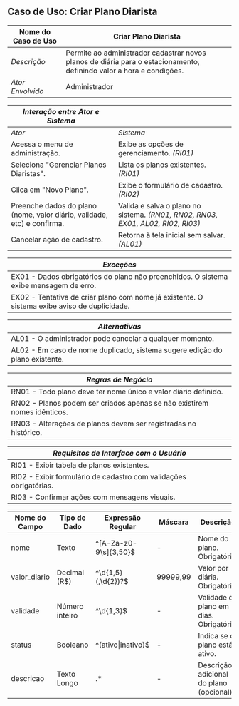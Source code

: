 ## Caso de Uso: Criar Plano Diarista

| Nome do Caso de Uso       | Criar Plano Diarista                                                                                       |
|---------------------------|-----------------------------------------------------------------------------------------------------------|
| *Descrição*               | Permite ao administrador cadastrar novos planos de diária para o estacionamento, definindo valor a hora e condições. |
| *Ator Envolvido*          | Administrador                                                                                             |

| *Interação entre Ator e Sistema*       |                                                                                                          |
|----------------------------------------|----------------------------------------------------------------------------------------------------------|
| *Ator*                                 | *Sistema*                                                                                                |
| Acessa o menu de administração.        | Exibe as opções de gerenciamento. *(RI01)*                                                               |
| Seleciona "Gerenciar Planos Diaristas". | Lista os planos existentes. *(RI01)*                                                                     |
| Clica em "Novo Plano".                  | Exibe o formulário de cadastro. *(RI02)*                                                                 |
| Preenche dados do plano (nome, valor diário, validade, etc) e confirma. | Valida e salva o plano no sistema. *(RN01, RN02, RN03, EX01, AL02, RI02, RI03)*          |
| Cancelar ação de cadastro.              | Retorna à tela inicial sem salvar. *(AL01)*                                                              |

| *Exceções*                                                                                             |
|--------------------------------------------------------------------------------------------------------|
| EX01 - Dados obrigatórios do plano não preenchidos. O sistema exibe mensagem de erro.                  |
| EX02 - Tentativa de criar plano com nome já existente. O sistema exibe aviso de duplicidade.            |

| *Alternativas*                                                                                         |
|--------------------------------------------------------------------------------------------------------|
| AL01 - O administrador pode cancelar a qualquer momento.                                               |
| AL02 - Em caso de nome duplicado, sistema sugere edição do plano existente.                             |

| *Regras de Negócio*                                                                                     |
|--------------------------------------------------------------------------------------------------------|
| RN01 - Todo plano deve ter nome único e valor diário definido.                                          |
| RN02 - Planos podem ser criados apenas se não existirem nomes idênticos.                                |
| RN03 - Alterações de planos devem ser registradas no histórico.                                         |

| *Requisitos de Interface com o Usuário*                                                                 |
|--------------------------------------------------------------------------------------------------------|
| RI01 - Exibir tabela de planos existentes.                                                             |
| RI02 - Exibir formulário de cadastro com validações obrigatórias.                                      |
| RI03 - Confirmar ações com mensagens visuais.                                                          |

| Nome do Campo | Tipo de Dado | Expressão Regular | Máscara       | Descrição                                                              |
|---------------|--------------|-------------------|---------------|------------------------------------------------------------------------|
| nome          | Texto        | ^[A-Za-z0-9\s]{3,50}$ | -           | Nome do plano. Obrigatório.                                            |
| valor_diario  | Decimal (R$) | ^\d{1,5}(\,\d{2})?$ | 99999,99      | Valor por diária. Obrigatório.                                          |
| validade      | Número inteiro | ^\d{1,3}$        | -             | Validade do plano em dias. Obrigatório.                                |
| status        | Booleano     | ^(ativo\|inativo)$ | -             | Indica se o plano está ativo.                                           |
| descricao     | Texto Longo  | .*                | -             | Descrição adicional do plano (opcional).                               |
